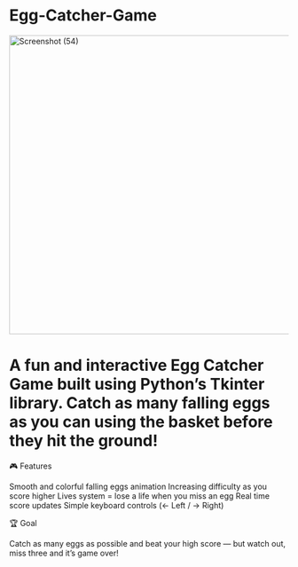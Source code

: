 # Egg-Catcher-Game 
<img width="998" height="539" alt="Screenshot (54)" src="https://github.com/user-attachments/assets/eab334ef-2308-44a0-9116-ea863cd0f487" />


# A fun and interactive Egg Catcher Game built using Python’s Tkinter library. Catch as many falling eggs as you can using the basket before they hit the ground!

🎮 Features

Smooth and colorful falling eggs animation
Increasing difficulty as you score higher
Lives system = lose a life when you miss an egg
Real time score updates
Simple keyboard controls (← Left / → Right)

🏆 Goal

Catch as many eggs as possible and beat your high score — but watch out, miss three and it’s game over!
